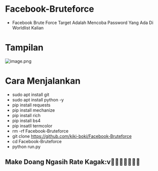 # Facebook-Bruteforce
* Facebook Brute Force Target Adalah Mencoba Password Yang Ada Di Worldlist Kalian
# Tampilan
![image.png](https://i.postimg.cc/vHQkWvfG/2022-10-24-9.png)
# Cara Menjalankan
* sudo apt install git
* sudo apt install python -y
* pip install requests
* pip install mechanize
* pip install rich
* pip install bs4
* pip insatll termcolor
* rm -rf Facebook-Bruteforce
* git clone https://github.com/kiki-boki/Facebook-Bruteforce
* cd Facebook-Bruteforce
* python run.py
## Make Doang Ngasih Rate Kagak:v🌟🌟🌟🌟🌟🌟🌟
